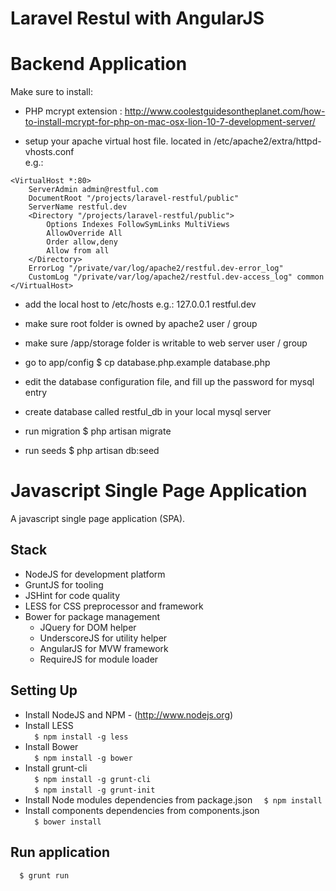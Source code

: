 Laravel Restul with AngularJS
=============================

# Backend Application #

Make sure to install:
- PHP mcrypt extension : http://www.coolestguidesontheplanet.com/how-to-install-mcrypt-for-php-on-mac-osx-lion-10-7-development-server/

- setup your apache virtual host file. located in /etc/apache2/extra/httpd-vhosts.conf  
e.g.:  
```  
<VirtualHost *:80>  
    ServerAdmin admin@restful.com  
    DocumentRoot "/projects/laravel-restful/public"  
    ServerName restful.dev  
    <Directory "/projects/laravel-restful/public">  
        Options Indexes FollowSymLinks MultiViews  
        AllowOverride All  
        Order allow,deny  
        Allow from all  
    </Directory>  
    ErrorLog "/private/var/log/apache2/restful.dev-error_log"  
    CustomLog "/private/var/log/apache2/restful.dev-access_log" common  
</VirtualHost>  
```  
  
- add the local host to /etc/hosts
e.g.: 
127.0.0.1   restful.dev

- make sure root folder is owned by apache2 user / group
- make sure /app/storage folder is writable to web server user / group
- go to app/config 
$ cp database.php.example database.php
- edit the database configuration file, and fill up the password for mysql entry
- create database called restful_db in your local mysql server

- run migration
$ php artisan migrate
- run seeds
$ php artisan db:seed

# Javascript Single Page Application #

A javascript single page application (SPA).

## Stack ##
- NodeJS for development platform  
- GruntJS for tooling  
- JSHint for code quality  
- LESS for CSS preprocessor and framework  
- Bower for package management  
    - JQuery for DOM helper  
    - UnderscoreJS for utility helper  
    - AngularJS for MVW framework 
    - RequireJS for module loader  

## Setting Up ##
- Install NodeJS and NPM - (http://www.nodejs.org)  
- Install LESS  
``  
    $ npm install -g less  
``  
- Install Bower  
``  
    $ npm install -g bower  
``  
- Install grunt-cli  
``  
    $ npm install -g grunt-cli  
``  
``  
    $ npm install -g grunt-init  
``  
- Install Node modules dependencies from package.json 
``  
    $ npm install  
``  
- Install components dependencies from components.json  
``  
    $ bower install  
``  

## Run application ##  
``  
    $ grunt run  
``  







